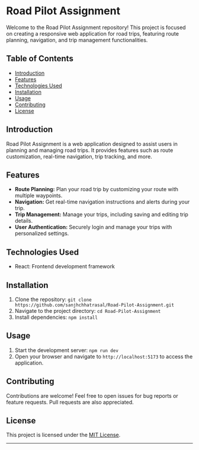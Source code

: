 

# Road Pilot Assignment

Welcome to the Road Pilot Assignment repository! This project is focused on creating a responsive web application for road trips, featuring route planning, navigation, and trip management functionalities.

## Table of Contents

- [Introduction](#introduction)
- [Features](#features)
- [Technologies Used](#technologies-used)
- [Installation](#installation)
- [Usage](#usage)
- [Contributing](#contributing)
- [License](#license)

## Introduction

Road Pilot Assignment is a web application designed to assist users in planning and managing road trips. It provides features such as route customization, real-time navigation, trip tracking, and more.

## Features

- **Route Planning:** Plan your road trip by customizing your route with multiple waypoints.
- **Navigation:** Get real-time navigation instructions and alerts during your trip.
- **Trip Management:** Manage your trips, including saving and editing trip details.
- **User Authentication:** Securely login and manage your trips with personalized settings.

## Technologies Used

- React: Frontend development framework

## Installation

1. Clone the repository: `git clone https://github.com/sanjhchhatrasal/Road-Pilot-Assignment.git`
2. Navigate to the project directory: `cd Road-Pilot-Assignment`
3. Install dependencies: `npm install`

## Usage

1. Start the development server: `npm run dev`
2. Open your browser and navigate to `http://localhost:5173` to access the application.

## Contributing

Contributions are welcome! Feel free to open issues for bug reports or feature requests. Pull requests are also appreciated.

## License

This project is licensed under the [MIT License](https://opensource.org/licenses/MIT).

---


